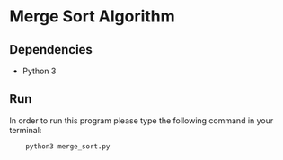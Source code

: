 # Merge Sort Algorithm

## Dependencies

- Python 3

## Run

In order to run this program please type the following command in your terminal:

```
    python3 merge_sort.py
```
